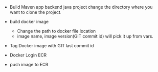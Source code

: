 - Build Maven app backend java project
  change the directory where you want to clone the project.
  
- build docker image 
  - Change the path to docker file location
  - image name, image version(GIT commit id) will pick it up from vars.
  
- Tag Docker image with GIT last commit id
- Docker Login ECR
- push image to ECR


